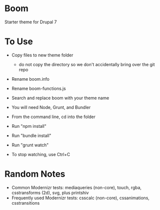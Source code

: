 Boom
====

Starter theme for Drupal 7

To Use
======

* Copy files to new theme folder
  - do not copy the directory so we don't accidentally bring over the git repo
* Rename boom.info
* Rename boom-functions.js
* Search and replace boom with your theme name

* You will need Node, Grunt, and Bundler
* From the command line, cd into the folder
* Run "npm install"
* Run "bundle install"
* Run "grunt watch"
* To stop watching, use Ctrl+C

Random Notes
============

* Common Modernizr tests: mediaqueries (non-core), touch, rgba, csstransforms (2d), svg, plus printshiv
* Frequently used Modernizr tests: csscalc (non-core), cssanimations, csstransitions
